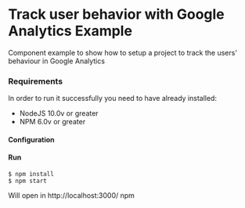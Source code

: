 # Track user behavior with Google Analytics Example
Component example to show how to setup a project to track the users' 
behaviour in Google Analytics

### Requirements
In order to run it successfully you need to have already installed:

- NodeJS 10.0v or greater
- NPM 6.0v or greater

#### Configuration


#### Run
```
$ npm install
$ npm start
```

Will open in http://localhost:3000/
npm
